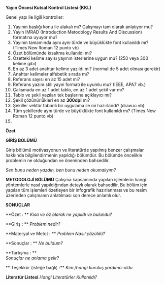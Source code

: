 **Yayın Öncesi Kutsal Kontrol Listesi (KKL)**

Genel yapı ile ilgili kontroller:

1. Yayının başlığı konu ile alakalı mı? Çalışmayı tam olarak anlatıyor mu?
2. Yayın IMRAD (Introduction Metodology Results And Discussion) formatına uyuyor mu?
3. Yayının tamamında aynı aynı türde ve büyüklükte font kullanıldı mı? (Times New Roman 12 punto vb)
5. Özet bölümünde kısaltma kullanıldı mı? 
6. Özetteki kelime sayısı yayının isterlerine uygun mu? (250 veya 300 kelime gibi)
7. En az 3 adet anahtar kelime yazıldı mı? (normal de 5 adet olması gerekir)
8. Anahtar kelimeler alfebetik sırada mı?
9. Referans sayısı en az 15 adet mi?
10. Referans yazım stili yayın formatı ile uyumlu mu? (IEEE, APA7 vb.)
11. Çalışmada en az 1 adet tablo, en az 1 adet şekil var mı?
12. Tablo ve şekil yazıları tek başlarına açıklayıcı mı?
13. Şekil çözünürlükleri en az **300dpi** mı?
14. Şekiller vektör tabanlı bir uygulama ile mi hazırlandı? (draw.io vb)
15. Tüm şekillerde aynı türde ve büyüklükte font kullanıldı mı? (Times New Roman 12 punto vb)
16. 




**Özet**


**GİRİŞ BÖLÜMÜ**

Giriş bölümü motivasyonun ve literatürde yapılmış benzer çalışmalar hakkında bilgilendirmenin yapıldığı bölümdür. Bu bölümde öncelikle 
problemin ne olduğundan ve öneminden bahsedilir. 

*Sen bunu neden yazdın, ben bunu neden okumalıyım?*



**METODOLOJİ  BÖLÜMÜ**
Çalışma kapsamında yapılan işlemlerin hangi yöntemlerle nasıl yapıldığından detaylı olarak bahsedilir. Bu bölüm için yapılan tüm işlemleri özetleyen bir infografik hazırlanması ve bu resim üzerinden çalışmanın anlatılması son derece anlamlı olur.

**SONUÇLAR**



**Özet : **
*Kısa ve öz olarak ne yapıldı ve bulundu?*

**Giriş : ** 
*Problem nedir?*

**Materyal ve Metot : ** 
*Problem Nasıl çözüldü?* 	

**Sonuçlar : ** 
*Ne buldum?*

**Tartışma : **  
*Sonuçlar ne anlama gelir?*

** Teşekkür (isteğe bağlı) :** 
*Kim /hangi kuruluş yardımcı oldu*

**Literatür Listesi** 
*Hangi Literatürler Kullanıldı?*


